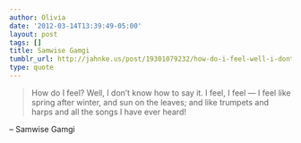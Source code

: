 ```yaml
---
author: Olivia
date: '2012-03-14T13:39:49-05:00'
layout: post
tags: []
title: Samwise Gamgi
tumblr_url: http://jahnke.us/post/19301079232/how-do-i-feel-well-i-dont-know-how-to-say-it-i
type: quote
---
```


> How do I feel? Well, I don’t know how to say it. I feel, I feel — I feel like spring after winter, and sun on the leaves; and like trumpets and harps and all the songs I have ever heard!

– Samwise Gamgi

